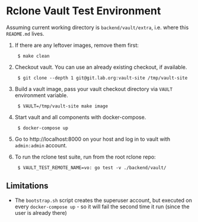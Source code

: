 # Rclone Vault Test Environment

Assuming current working directory is `backend/vault/extra`, i.e. where this
`README.md` lives.

1. If there are any leftover images, remove them first:

        $ make clean

2. Checkout vault. You can use an already existing checkout, if available.

        $ git clone --depth 1 git@git.lab.org:vault-site /tmp/vault-site

3. Build a vault image, pass your vault checkout directory via `VAULT`
   environment variable.

        $ VAULT=/tmp/vault-site make image

4. Start vault and all components with docker-compose.

        $ docker-compose up

5. Go to http://localhost:8000 on your host and log in to vault with
   `admin:admin` account.

6. To run the rclone test suite, run from the root rclone repo:

        $ VAULT_TEST_REMOTE_NAME=vo: go test -v ./backend/vault/

## Limitations

* The `bootstrap.sh` script creates the superuser account, but executed on
  every `docker-compose up` - so it will fail the second time it run (since the
  user is already there)

